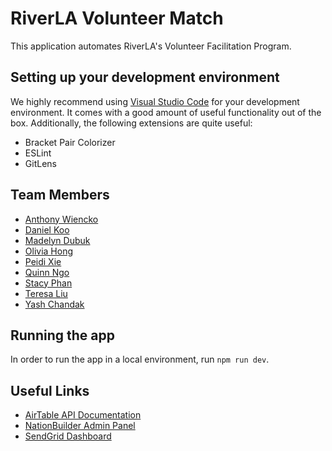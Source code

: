 # RiverLA Volunteer Match

This application automates RiverLA's Volunteer Facilitation Program.

## Setting up your development environment

We highly recommend using [Visual Studio Code](https://code.visualstudio.com/) for your development environment. It comes with a good amount of useful functionality out of the box. Additionally, the following extensions are quite useful:

- Bracket Pair Colorizer
- ESLint
- GitLens

## Team Members

- [Anthony Wiencko](https://github.com/wiencko)
- [Daniel Koo](https://github.com/dkoodev)
- [Madelyn Dubuk](https://github.com/madelyndubuk)
- [Olivia Hong](https://github.com/olivia-hong)
- [Peidi Xie](https://github.com/cx1802)
- [Quinn Ngo](https://github.com/quinnngo)
- [Stacy Phan](https://github.com/stacyvp)
- [Teresa Liu](https://github.com/teresaliu20)
- [Yash Chandak](https://github.com/yash-chandak)

## Running the app

In order to run the app in a local environment, run `npm run dev`.

## Useful Links

- [AirTable API Documentation](https://airtable.com/appEHr8iHguvEfXTQ/api/docs#curl/introduction)
- [NationBuilder Admin Panel](http://larivercorp.nationbuilder.com/admin/)
- [SendGrid Dashboard](https://app.sendgrid.com/)

